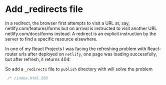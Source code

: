 # Add \_redirects file

In a redirect, the browser first attempts to visit a URL at, say, netlify.com/features/forms but on arrival is instructed to visit another URL netlify.com/docs/forms instead. A redirect is an explicit instruction by the server to find a specific resource elsewhere.

In one of my React Projects I was facing the refreshing problem with React-router urls after deployed on `netlify`, one page was loading successfully, but after refresh, it returns 404:

So add a `_redirects` file to `publish` directory with will solve the problem

```jsx
 /* /index.html 200
```
